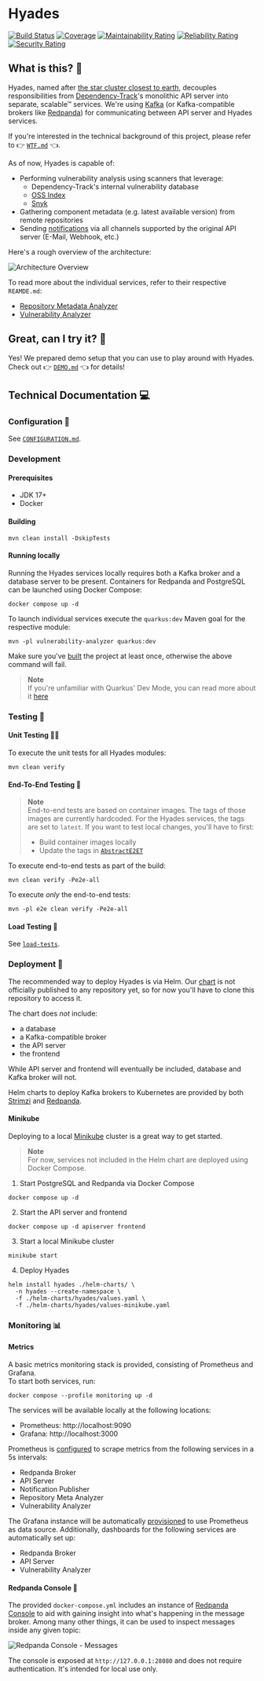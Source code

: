 # Hyades

[![Build Status](https://github.com/DependencyTrack/hyades/actions/workflows/ci.yml/badge.svg)](https://github.com/DependencyTrack/hyades/actions/workflows/ci.yml)
[![Coverage](https://sonarcloud.io/api/project_badges/measure?project=dependency-track_hyades&metric=coverage)](https://sonarcloud.io/summary/new_code?id=dependency-track_hyades)
[![Maintainability Rating](https://sonarcloud.io/api/project_badges/measure?project=dependency-track_hyades&metric=sqale_rating)](https://sonarcloud.io/summary/new_code?id=dependency-track_hyades)
[![Reliability Rating](https://sonarcloud.io/api/project_badges/measure?project=dependency-track_hyades&metric=reliability_rating)](https://sonarcloud.io/summary/new_code?id=dependency-track_hyades)
[![Security Rating](https://sonarcloud.io/api/project_badges/measure?project=dependency-track_hyades&metric=security_rating)](https://sonarcloud.io/summary/new_code?id=dependency-track_hyades)

## What is this? 🤔

Hyades, named after [the star cluster closest to earth](https://en.wikipedia.org/wiki/Hyades_(star_cluster)), 
decouples responsibilities from [Dependency-Track]'s monolithic API server into separate, 
scalable™ services. We're using [Kafka] (or Kafka-compatible brokers like [Redpanda]) for communicating between API 
server and Hyades services.

If you're interested in the technical background of this project, please refer to 👉 [`WTF.md`](WTF.md) 👈.

As of now, Hyades is capable of:

* Performing vulnerability analysis using scanners that leverage:
  * Dependency-Track's internal vulnerability database
  * [OSS Index]
  * [Snyk]
* Gathering component metadata (e.g. latest available version) from remote repositories
* Sending [notifications] via all channels supported by the original API server (E-Mail, Webhook, etc.)

Here's a rough overview of the architecture:

![Architecture Overview](./architecture-overview.png)

To read more about the individual services, refer to their respective `REAMDE.md`:

* [Repository Metadata Analyzer](./repository-meta-analyzer/README.md)
* [Vulnerability Analyzer](./vulnerability-analyzer/README.md)

## Great, can I try it? 🙌

Yes! We prepared demo setup that you can use to play around with Hyades.  
Check out 👉 [`DEMO.md`](DEMO.md) 👈 for details!

## Technical Documentation 💻

### Configuration 📝

See [`CONFIGURATION.md`](CONFIGURATION.md).

### Development

#### Prerequisites

* JDK 17+
* Docker

#### Building

```shell
mvn clean install -DskipTests
```

#### Running locally

Running the Hyades services locally requires both a Kafka broker and a database server to be present.
Containers for Redpanda and PostgreSQL can be launched using Docker Compose:

```shell
docker compose up -d
```

To launch individual services execute the `quarkus:dev` Maven goal for the respective module:

```shell
mvn -pl vulnerability-analyzer quarkus:dev
```

Make sure you've [built](#building) the project at least once, otherwise the above command will fail.

> **Note**  
> If you're unfamiliar with Quarkus' Dev Mode, you can read more about it 
> [here](https://quarkus.io/guides/maven-tooling#dev-mode)

### Testing 🤞

#### Unit Testing 🕵️‍♂️

To execute the unit tests for all Hyades modules:

```shell
mvn clean verify
```

#### End-To-End Testing 🧟

> **Note**  
> End-to-end tests are based on container images. The tags of those images are currently hardcoded.
> For the Hyades services, the tags are set to `latest`. If you want to test local changes, you'll have
> to first:
> * Build container images locally
> * Update the tags in [`AbstractE2ET`](https://github.com/DependencyTrack/hyades/blob/main/e2e/src/test/java/org/hyades/e2e/AbstractE2ET.java)

To execute end-to-end tests as part of the build:

```shell
mvn clean verify -Pe2e-all
```

To execute *only* the end-to-end tests:

```shell
mvn -pl e2e clean verify -Pe2e-all
```

#### Load Testing 🚀

See [`load-tests`](load-tests).

### Deployment 🚢

The recommended way to deploy Hyades is via Helm. Our [chart](./helm-charts/hyades) is not officially published
to any repository yet, so for now you'll have to clone this repository to access it.

The chart does *not* include:

* a database
* a Kafka-compatible broker
* the API server
* the frontend

While API server and frontend will eventually be included, database and Kafka broker will not.

Helm charts to deploy Kafka brokers to Kubernetes are provided by both [Strimzi](https://strimzi.io/) 
and [Redpanda](https://github.com/redpanda-data/helm-charts). 

#### Minikube

Deploying to a local [Minikube](https://minikube.sigs.k8s.io/docs/) cluster is a great way to get started.

> **Note**  
> For now, services not included in the Helm chart are deployed using Docker Compose.

1. Start PostgreSQL and Redpanda via Docker Compose
```shell
docker compose up -d
```
2. Start the API server and frontend
```shell
docker compose up -d apiserver frontend
```
3. Start a local Minikube cluster
```shell
minikube start
```
4. Deploy Hyades
```shell
helm install hyades ./helm-charts/ \
  -n hyades --create-namespace \
  -f ./helm-charts/hyades/values.yaml \
  -f ./helm-charts/hyades/values-minikube.yaml
```

### Monitoring 📊

#### Metrics

A basic metrics monitoring stack is provided, consisting of Prometheus and Grafana.  
To start both services, run:

```shell
docker compose --profile monitoring up -d
```

The services will be available locally at the following locations:

* Prometheus: http://localhost:9090
* Grafana: http://localhost:3000

Prometheus is [configured](monitoring/prometheus.yml) to scrape metrics from the following services in a 5s intervals:

* Redpanda Broker
* API Server
* Notification Publisher
* Repository Meta Analyzer
* Vulnerability Analyzer

The Grafana instance will be automatically [provisioned](monitoring/grafana/provisioning) to use Prometheus as
data source. Additionally, dashboards for the following services are automatically set up:

* Redpanda Broker
* API Server
* Vulnerability Analyzer

#### Redpanda Console 🐼

The provided `docker-compose.yml` includes an instance of [Redpanda Console](https://github.com/redpanda-data/console)
to aid with gaining insight into what's happening in the message broker. Among many other things, it can be used to
inspect messages inside any given topic:

![Redpanda Console - Messages](./images/redpanda-console_messages.png)

The console is exposed at `http://127.0.0.1:28080` and does not require authentication. It's intended for local use only.

[Dependency-Track]: https://github.com/DependencyTrack/dependency-track
[Kafka]: https://kafka.apache.org/
[notifications]: https://docs.dependencytrack.org/integrations/notifications/
[OSS Index]: https://ossindex.sonatype.org/
[Redpanda]: https://redpanda.com/
[Snyk]: https://snyk.io/
